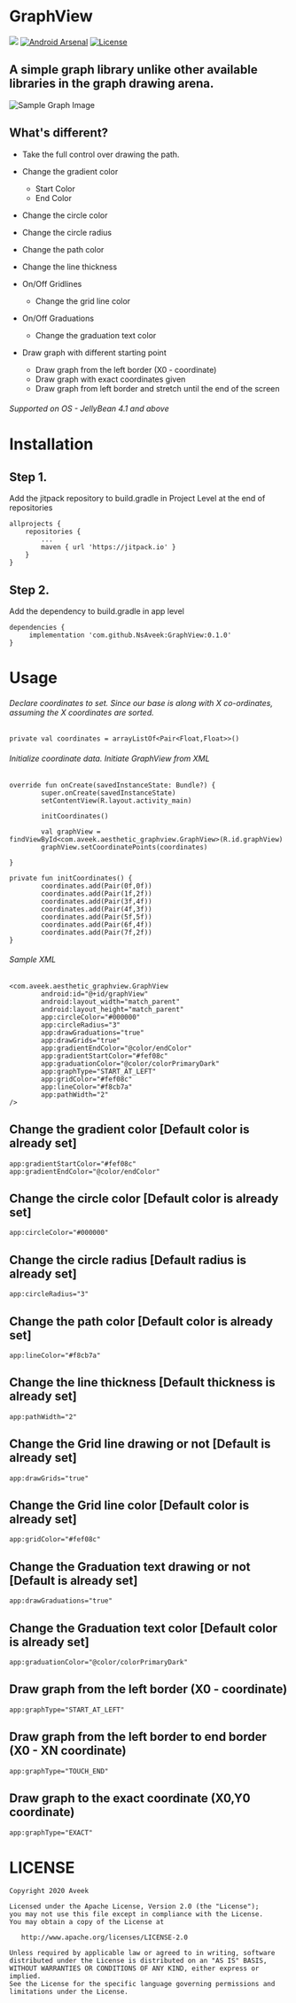 # GraphView
[![](https://jitpack.io/v/NsAveek/GraphView.svg)](https://jitpack.io/#NsAveek/GraphView)
[![Android Arsenal]( https://img.shields.io/badge/Android%20Arsenal-Aesthetic%20GraphView-green.svg?style=flat )]( https://android-arsenal.com/details/1/8138 )
[![License](https://img.shields.io/badge/License-Apache%202.0-blue.svg)](https://opensource.org/licenses/Apache-2.0)

## A simple graph library unlike other available libraries in the graph drawing arena. 

![Sample Graph Image](https://github.com/NsAveek/GraphView/blob/master/app/src/main/res/drawable/sample_graph.png)

## What's different?
* Take the full control over drawing the path. 
* Change the gradient color 
  * Start Color
  * End Color
* Change the circle color
* Change the circle radius

* Change the path color
* Change the line thickness
* On/Off Gridlines
  * Change the grid line color
* On/Off Graduations
  * Change the graduation text color
* Draw graph with different starting point
  * Draw graph from the left border (X0 - coordinate)
  * Draw graph with exact coordinates given
  * Draw graph from left border and stretch until the end of the screen

###### Supported on OS - JellyBean 4.1 and above 

# Installation

## Step 1. 
Add the jitpack repository to build.gradle in Project Level at the end of repositories
```
allprojects {
	repositories {
		...
		maven { url 'https://jitpack.io' }
	}
}
```
## Step 2. 
Add the dependency to build.gradle in app level

```
dependencies {
	 implementation 'com.github.NsAveek:GraphView:0.1.0'
}
```
# Usage

###### Declare coordinates to set. Since our base is along with X co-ordinates, assuming the X coordinates are sorted.
```
private val coordinates = arrayListOf<Pair<Float,Float>>()

```
###### Initialize coordinate data. Initiate GraphView from XML
```
override fun onCreate(savedInstanceState: Bundle?) {
        super.onCreate(savedInstanceState)
        setContentView(R.layout.activity_main)

        initCoordinates()

        val graphView = findViewById<com.aveek.aesthetic_graphview.GraphView>(R.id.graphView)
        graphView.setCoordinatePoints(coordinates)
        
}

private fun initCoordinates() {
        coordinates.add(Pair(0f,0f))
        coordinates.add(Pair(1f,2f))
        coordinates.add(Pair(3f,4f))
        coordinates.add(Pair(4f,3f))
        coordinates.add(Pair(5f,5f))
        coordinates.add(Pair(6f,4f))
        coordinates.add(Pair(7f,2f))
}

```
###### Sample XML 
```
<com.aveek.aesthetic_graphview.GraphView
        android:id="@+id/graphView"
        android:layout_width="match_parent"
        android:layout_height="match_parent"
        app:circleColor="#000000"
        app:circleRadius="3"
        app:drawGraduations="true"
        app:drawGrids="true"
        app:gradientEndColor="@color/endColor"
        app:gradientStartColor="#fef08c"
        app:graduationColor="@color/colorPrimaryDark"
        app:graphType="START_AT_LEFT"
        app:gridColor="#fef08c"
        app:lineColor="#f8cb7a"
        app:pathWidth="2"
/>
```

## Change the gradient color [Default color is already set]
```
app:gradientStartColor="#fef08c"
app:gradientEndColor="@color/endColor"

```

## Change the circle color [Default color is already set]
```
app:circleColor="#000000"
```
## Change the circle radius [Default radius is already set]
```
app:circleRadius="3"
```

## Change the path color [Default color is already set]
```
app:lineColor="#f8cb7a"
```

## Change the line thickness [Default thickness is already set]
```
app:pathWidth="2"
```

## Change the Grid line drawing or not [Default is already set]
```
app:drawGrids="true"
```
## Change the Grid line color [Default color is already set]
```
app:gridColor="#fef08c"
```
## Change the Graduation text drawing or not [Default is already set]
```
app:drawGraduations="true"
```

## Change the Graduation text color [Default color is already set]
```
app:graduationColor="@color/colorPrimaryDark"
```
## Draw graph from the left border (X0 - coordinate)

```
app:graphType="START_AT_LEFT"
```
## Draw graph from the left border to end border (X0 - XN coordinate)

```
app:graphType="TOUCH_END"
```

## Draw graph to the exact coordinate (X0,Y0 coordinate)

```
app:graphType="EXACT"
```
# LICENSE
```
Copyright 2020 Aveek

Licensed under the Apache License, Version 2.0 (the "License");
you may not use this file except in compliance with the License.
You may obtain a copy of the License at

   http://www.apache.org/licenses/LICENSE-2.0

Unless required by applicable law or agreed to in writing, software
distributed under the License is distributed on an "AS IS" BASIS,
WITHOUT WARRANTIES OR CONDITIONS OF ANY KIND, either express or implied.
See the License for the specific language governing permissions and
limitations under the License.
```
